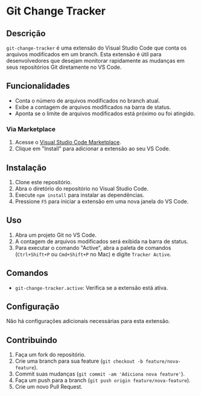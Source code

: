 # Git Change Tracker

## Descrição

`git-change-tracker` é uma extensão do Visual Studio Code que conta os arquivos modificados em um branch. Esta extensão é útil para desenvolvedores que desejam monitorar rapidamente as mudanças em seus repositórios Git diretamente no VS Code.

## Funcionalidades

- Conta o número de arquivos modificados no branch atual.
- Exibe a contagem de arquivos modificados na barra de status.
- Aponta se o limite de arquivos modificados está próximo ou foi atingido.

### Via Marketplace

1. Acesse o [Visual Studio Code Marketplace](https://marketplace.visualstudio.com/manage/publishers/mdrgoncalves).
2. Clique em "Install" para adicionar a extensão ao seu VS Code.

## Instalação

1. Clone este repositório.
2. Abra o diretório do repositório no Visual Studio Code.
3. Execute `npm install` para instalar as dependências.
4. Pressione `F5` para iniciar a extensão em uma nova janela do VS Code.

## Uso

1. Abra um projeto Git no VS Code.
2. A contagem de arquivos modificados será exibida na barra de status.
3. Para executar o comando "Active", abra a paleta de comandos (`Ctrl+Shift+P` ou `Cmd+Shift+P` no Mac) e digite `Tracker Active`.

## Comandos

- `git-change-tracker.active`: Verifica se a extensão está ativa.

## Configuração

Não há configurações adicionais necessárias para esta extensão.

## Contribuindo

1. Faça um fork do repositório.
2. Crie uma branch para sua feature (`git checkout -b feature/nova-feature`).
3. Commit suas mudanças (`git commit -am 'Adiciona nova feature'`).
4. Faça um push para a branch (`git push origin feature/nova-feature`).
5. Crie um novo Pull Request.

